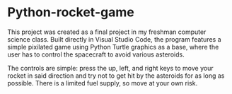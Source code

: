 # Python-rocket-game
This project was created as a final project in my freshman computer science class. Built directly in Visual Studio Code, the program features a simple pixilated game using Python Turtle graphics as a base, where the user has to control the spacecraft to avoid various asteroids.

The controls are simple: press the up, left, and right keys to move your rocket in said direction and try not to get hit by the asteroids for as long as possible.
There is a limited fuel supply, so move at your own risk.
